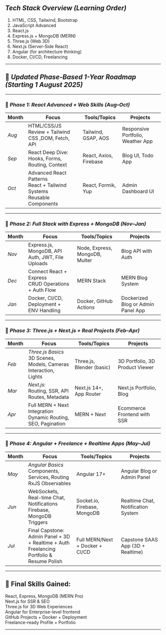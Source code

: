 ## *Tech Stack Overview (Learning Order)*

1. HTML, CSS, Tailwind, Bootstrap
2. JavaScript Advanced
3. React.js
4. Express.js + MongoDB (MERN)
5. Three.js (Web 3D)
6. Next.js (Server-Side React)
7. Angular (for architecture thinking)
8. Docker, CI/CD, Freelancing

---

## 🧭 *Updated Phase-Based 1-Year Roadmap (Starting 1 August 2025)*

---

### 🔹 *Phase 1: React Advanced + Web Skills (Aug–Oct)*

| Month   | Focus                                                                      | Tools/Topics           | Projects                          |
| ------- | -------------------------------------------------------------------------- | ---------------------- | --------------------------------- |
| *Aug* | HTML/CSS/JS Review + Tailwind CSS ,DOM, Fetch, API                       | Tailwind, GSAP, AOS    | Responsive Portfolio, Weather App | ✅
| *Sep* | React Deep Dive:<br>Hooks, Forms, Routing, Context                         | React, Axios, Firebase | Blog UI, Todo App                 |✅
| *Oct* | Advanced React Patterns<br>React + Tailwind Systems<br>Reusable Components | React, Formik, Yup     | Admin Dashboard UI                |✅

---

### 🔹 *Phase 2: Full Stack with Express + MongoDB (Nov–Jan)*

| Month   | Focus                                                  | Tools/Topics                   | Projects                           |
| ------- | ------------------------------------------------------ | ------------------------------ | ---------------------------------- |
| *Nov* | Express.js, MongoDB, API Auth, JWT, File Uploads       | Node, Express, MongoDB, Multer | Blog API with Auth                 |
| *Dec* | Connect React + Express<br>CRUD Operations + Auth Flow | MERN Stack                     | MERN Blog System                   |
| *Jan* | Docker, CI/CD, Deployment + ENV Handling               | Docker, GitHub Actions         | Dockerized Blog or Admin Panel App |

---

### 🔹 *Phase 3: Three.js + Next.js + Real Projects (Feb–Apr)*

| Month   | Focus                                                                    | Tools/Topics              | Projects                        |
| ------- | ------------------------------------------------------------------------ | ------------------------- | ------------------------------- |
| *Feb* | *Three.js Basics*<br>3D Scenes, Models, Cameras<br>Interaction, Lights | Three.js, Blender (basic) | 3D Portfolio, 3D Product Viewer |
| *Mar* | *Next.js:*<br>Routing, SSR, API Routes, Metadata                       | Next.js 14+, App Router   | Next.js Portfolio, Blog         |
| *Apr* | Full MERN + Next Integration<br>Dynamic Routing, SEO, Pagination         | MERN + Next               | Ecommerce Frontend with SSR     |

---

### 🔹 *Phase 4: Angular + Freelance + Realtime Apps (May–Jul)*

| Month   | Focus                                                                                          | Tools/Topics                    | Projects                           |
| ------- | ---------------------------------------------------------------------------------------------- | ------------------------------- | ---------------------------------- |
| *May* | *Angular Basics*<br>Components, Services, Routing<br>RxJS Observables                        | Angular 17+                     | Angular Blog or Admin Panel        |
| *Jun* | WebSockets, Real-time Chat, Notifications<br>Firebase, MongoDB Triggers                        | Socket.io, Firebase, MongoDB    | Realtime Chat, Notification System |
| *Jul* | Final Capstone:<br>Admin Panel + 3D + Realtime + Auth<br>Freelancing Portfolio & Resume Polish | Full MERN/Next + Docker + CI/CD | Capstone SAAS App (3D + Realtime)  |

---

## 🎯 Final Skills Gained:

React, Express, MongoDB (MERN Pro) <br>
Next.js for SSR & SEO <br>
Three.js for 3D Web Experiences <br>
Angular for Enterprise-level frontend <br>
GitHub Projects + Docker + Deployment <br>
Freelance-ready Profile + Portfolio <br>

---
